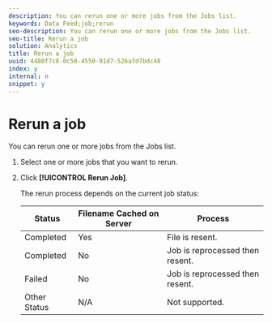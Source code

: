 ```yaml
---
description: You can rerun one or more jobs from the Jobs list.
keywords: Data Feed;job;rerun
seo-description: You can rerun one or more jobs from the Jobs list.
seo-title: Rerun a job
solution: Analytics
title: Rerun a job
uuid: 4480f7c8-0c50-4550-91d7-526afd7bdc48
index: y
internal: n
snippet: y
---
```


# Rerun a job

You can rerun one or more jobs from the Jobs list.

1. Select one or more jobs that you want to rerun.
1. Click **[!UICONTROL Rerun Job]**.

   The rerun process depends on the current job status:

   |  Status  | Filename Cached on Server  | Process  |
   |---|---|---|
   |  Completed  | Yes  | File is resent.  |
   |  Completed  | No  | Job is reprocessed then resent.  |
   |  Failed  | No  | Job is reprocessed then resent.  |
   |  Other Status  | N/A  | Not supported.  |

